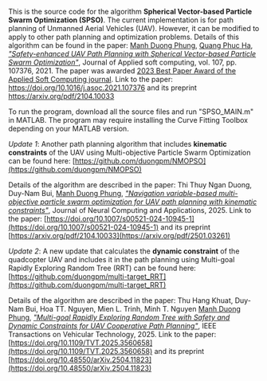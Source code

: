 This is the source code for the algorithm **Spherical Vector-based Particle Swarm Optimization (SPSO)**. The current implementation is for path planning of Unmanned Aerial Vehicles (UAV). However, it can be modified to apply to other path planning and optimization problems. Details of this algorithm can be found in the paper:
[Manh Duong Phung](https://sites.google.com/view/manhduongphung/), [Quang Phuc Ha](https://www.uts.edu.au/staff/quang.ha), [*"Safety-enhanced UAV Path Planning with Spherical Vector-based Particle Swarm Optimization"*](https://doi.org/10.1016/j.asoc.2021.107376), Journal of Applied soft computing, vol. 107, pp. 107376, 2021. The paper was awarded [2023 Best Paper Award of the Applied Soft Computing journal](https://www.sciencedirect.com/journal/applied-soft-computing/about/awards). Link to the paper: https://doi.org/10.1016/j.asoc.2021.107376 and its preprint https://arxiv.org/pdf/2104.10033

To run the program, download all the source files and run "SPSO_MAIN.m" in MATLAB. The program may require installing the Curve Fitting Toolbox depending on your MATLAB version.

_Update 1_: Another path planning algorithm that includes **kinematic constraints** of the UAV using Multi-objective Particle Swarm Optimization can be found here: [https://github.com/duongpm/NMOPSO](https://github.com/duongpm/NMOPSO)

Details of the algorithm are described in the paper: Thi Thuy Ngan Duong, Duy-Nam Bui, [Manh Duong Phung](https://sites.google.com/view/manhduongphung/), [*"Navigation variable-based multi-objective particle swarm optimization for UAV path planning with kinematic constraints"*](https://doi.org/10.1007/s00521-024-10945-1), Journal of Neural Computing and Applications, 2025.  Link to the paper: [https://doi.org/10.1007/s00521-024-10945-1](https://doi.org/10.1007/s00521-024-10945-1) and its preprint [https://arxiv.org/pdf/2104.10033](https://arxiv.org/pdf/2501.03261)

_Update 2_: A new update that calculates the **dynamic constraint** of the quadcopter UAV and includes it in the path planning using Multi-goal Rapidly Exploring Random Tree (RRT) can be found here: [https://github.com/duongpm/multi-target_RRT](https://github.com/duongpm/multi-target_RRT)

Details of the algorithm are described in the paper: Thu Hang Khuat, Duy-Nam Bui, Hoa TT. Nguyen, Mien L. Trinh, Minh T. Nguyen [Manh Duong Phung](https://sites.google.com/view/manhduongphung/), [*"Multi-goal Rapidly Exploring Random Tree with Safety and Dynamic Constraints for UAV Cooperative Path Planning"*](https://doi.org/10.1007/s00521-024-10945-1), IEEE Transactions on Vehicular Technology, 2025.  Link to the paper: [https://doi.org/10.1109/TVT.2025.3560658](https://doi.org/10.1109/TVT.2025.3560658) and its preprint [https://doi.org/10.48550/arXiv.2504.11823](https://doi.org/10.48550/arXiv.2504.11823)
